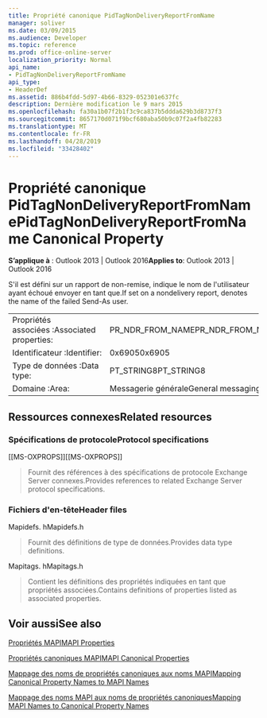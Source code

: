 ```yaml
---
title: Propriété canonique PidTagNonDeliveryReportFromName
manager: soliver
ms.date: 03/09/2015
ms.audience: Developer
ms.topic: reference
ms.prod: office-online-server
localization_priority: Normal
api_name:
- PidTagNonDeliveryReportFromName
api_type:
- HeaderDef
ms.assetid: 886b4fdd-5d97-4b66-8329-052301e637fc
description: Dernière modification le 9 mars 2015
ms.openlocfilehash: fa30a1b07f2b1f3c9ca837b5ddda629b3d8737f3
ms.sourcegitcommit: 8657170d071f9bcf680aba50b9c07f2a4fb82283
ms.translationtype: MT
ms.contentlocale: fr-FR
ms.lasthandoff: 04/28/2019
ms.locfileid: "33428402"
---
```

# <a name="pidtagnondeliveryreportfromname-canonical-property"></a><span data-ttu-id="e1be4-103">Propriété canonique PidTagNonDeliveryReportFromName</span><span class="sxs-lookup"><span data-stu-id="e1be4-103">PidTagNonDeliveryReportFromName Canonical Property</span></span>

  
  
<span data-ttu-id="e1be4-104">**S’applique à** : Outlook 2013 | Outlook 2016</span><span class="sxs-lookup"><span data-stu-id="e1be4-104">**Applies to**: Outlook 2013 | Outlook 2016</span></span> 
  
<span data-ttu-id="e1be4-105">S'il est défini sur un rapport de non-remise, indique le nom de l'utilisateur ayant échoué envoyer en tant que.</span><span class="sxs-lookup"><span data-stu-id="e1be4-105">If set on a nondelivery report, denotes the name of the failed Send-As user.</span></span>
  
|||
|:-----|:-----|
|<span data-ttu-id="e1be4-106">Propriétés associées :</span><span class="sxs-lookup"><span data-stu-id="e1be4-106">Associated properties:</span></span>  <br/> |<span data-ttu-id="e1be4-107">PR_NDR_FROM_NAME</span><span class="sxs-lookup"><span data-stu-id="e1be4-107">PR_NDR_FROM_NAME</span></span>  <br/> |
|<span data-ttu-id="e1be4-108">Identificateur :</span><span class="sxs-lookup"><span data-stu-id="e1be4-108">Identifier:</span></span>  <br/> |<span data-ttu-id="e1be4-109">0x6905</span><span class="sxs-lookup"><span data-stu-id="e1be4-109">0x6905</span></span>  <br/> |
|<span data-ttu-id="e1be4-110">Type de données :</span><span class="sxs-lookup"><span data-stu-id="e1be4-110">Data type:</span></span>  <br/> |<span data-ttu-id="e1be4-111">PT_STRING8</span><span class="sxs-lookup"><span data-stu-id="e1be4-111">PT_STRING8</span></span>  <br/> |
|<span data-ttu-id="e1be4-112">Domaine :</span><span class="sxs-lookup"><span data-stu-id="e1be4-112">Area:</span></span>  <br/> |<span data-ttu-id="e1be4-113">Messagerie générale</span><span class="sxs-lookup"><span data-stu-id="e1be4-113">General messaging</span></span>  <br/> |
   
## <a name="related-resources"></a><span data-ttu-id="e1be4-114">Ressources connexes</span><span class="sxs-lookup"><span data-stu-id="e1be4-114">Related resources</span></span>

### <a name="protocol-specifications"></a><span data-ttu-id="e1be4-115">Spécifications de protocole</span><span class="sxs-lookup"><span data-stu-id="e1be4-115">Protocol specifications</span></span>

<span data-ttu-id="e1be4-116">[[MS-OXPROPS]]</span><span class="sxs-lookup"><span data-stu-id="e1be4-116">[[MS-OXPROPS]]</span></span> 
  
> <span data-ttu-id="e1be4-117">Fournit des références à des spécifications de protocole Exchange Server connexes.</span><span class="sxs-lookup"><span data-stu-id="e1be4-117">Provides references to related Exchange Server protocol specifications.</span></span>
    
### <a name="header-files"></a><span data-ttu-id="e1be4-118">Fichiers d'en-tête</span><span class="sxs-lookup"><span data-stu-id="e1be4-118">Header files</span></span>

<span data-ttu-id="e1be4-119">Mapidefs. h</span><span class="sxs-lookup"><span data-stu-id="e1be4-119">Mapidefs.h</span></span>
  
> <span data-ttu-id="e1be4-120">Fournit des définitions de type de données.</span><span class="sxs-lookup"><span data-stu-id="e1be4-120">Provides data type definitions.</span></span>
    
<span data-ttu-id="e1be4-121">Mapitags. h</span><span class="sxs-lookup"><span data-stu-id="e1be4-121">Mapitags.h</span></span>
  
> <span data-ttu-id="e1be4-122">Contient les définitions des propriétés indiquées en tant que propriétés associées.</span><span class="sxs-lookup"><span data-stu-id="e1be4-122">Contains definitions of properties listed as associated properties.</span></span>
    
## <a name="see-also"></a><span data-ttu-id="e1be4-123">Voir aussi</span><span class="sxs-lookup"><span data-stu-id="e1be4-123">See also</span></span>



[<span data-ttu-id="e1be4-124">Propriétés MAPI</span><span class="sxs-lookup"><span data-stu-id="e1be4-124">MAPI Properties</span></span>](mapi-properties.md)
  
[<span data-ttu-id="e1be4-125">Propriétés canoniques MAPI</span><span class="sxs-lookup"><span data-stu-id="e1be4-125">MAPI Canonical Properties</span></span>](mapi-canonical-properties.md)
  
[<span data-ttu-id="e1be4-126">Mappage des noms de propriétés canoniques aux noms MAPI</span><span class="sxs-lookup"><span data-stu-id="e1be4-126">Mapping Canonical Property Names to MAPI Names</span></span>](mapping-canonical-property-names-to-mapi-names.md)
  
[<span data-ttu-id="e1be4-127">Mappage des noms MAPI aux noms de propriétés canoniques</span><span class="sxs-lookup"><span data-stu-id="e1be4-127">Mapping MAPI Names to Canonical Property Names</span></span>](mapping-mapi-names-to-canonical-property-names.md)

